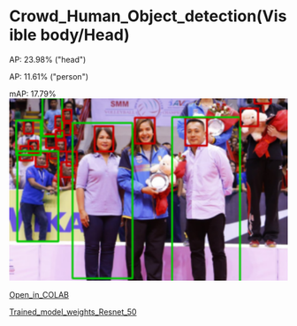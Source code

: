# Crowd_Human_Object_detection(Visible body/Head)

AP: 23.98% ("head")

AP: 11.61% ("person")

mAP: 17.79%
![Alt text](https://github.com/ManojKesani/crowdhuman/blob/master/images/Result1.png?raw=true)

[Open_in_COLAB](https://colab.research.google.com/drive/1qvQA-rxF0330xe3k3A7jvXDwItmZDj2O?usp=sharing)


[Trained_model_weights_Resnet_50](https://drive.google.com/file/d/1-WHSoeulyKQ_A2y06-wrE8D1Xlr7T8EE/view?usp=sharing)
